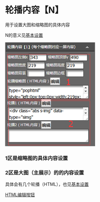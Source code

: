 # 轮播内容【N】

用于设置大图和缩略图的具体内容

N的意义见[基本设置](/wang-dian-xiu-zu-jian-shuo-ming/ren-yi-lun-bo/ji-ben-she-zhi.md)

![](/assets/imSErt.png)

### 1区是缩略图的具体内容设置

### 2区是大图（主展示）的的内容设置

具体会有几个轮播（HTML），也见[基本设置](/wang-dian-xiu-zu-jian-shuo-ming/ren-yi-lun-bo/ji-ben-she-zhi.md)

[HTML编辑按钮](/chapter1/htmlde-bian-ji-an-niu.md)

